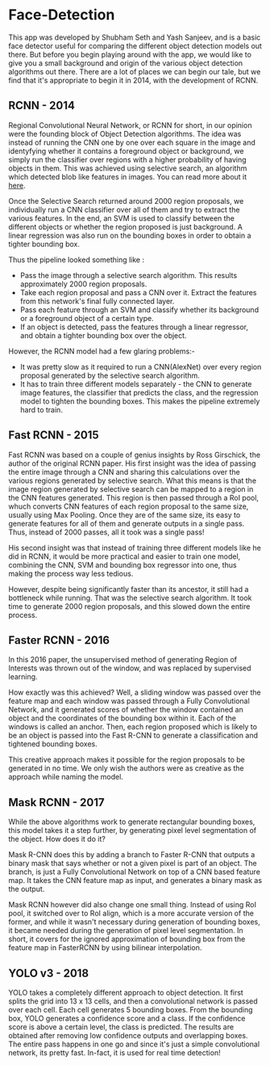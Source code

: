 # Face-Detection

This app was developed by Shubham Seth and Yash Sanjeev, and is a basic face detector useful for comparing the different object detection models out there. But before you begin playing around with the app, we would like to give you a small background and origin of the various object detection algorithms out there. There are a lot of places we can begin our tale, but we find that it's appropriate to begin it in 2014, with the development of RCNN.

## RCNN - 2014

Regional Convolutional Neural Network, or RCNN for short, in our opinion were the founding block of Object Detection algorithms. The idea was instead of running the CNN one by one over each square in the image and identyfying whether it contains a foreground object or background, we simply run the classifier over regions with a higher probability of having objects in them. This was achieved using selective search, an algorithm which detected blob like features in images. You can read more about it [here](http://www.cs.cornell.edu/courses/cs7670/2014sp/slides/VisionSeminar14.pdf).

Once the Selective Search returned around 2000 region proposals, we individually run a CNN classifier over all of them and try to extract the various features. In the end, an SVM is used to classify between the different objects or whether the region proposed is just background. A linear regression was also run on the bounding boxes in order to obtain a tighter bounding box.

Thus the pipeline looked something like :

* Pass the image through a selective search algorithm. This results approximately 2000 region proposals.
* Take each region proposal and pass a CNN over it. Extract the features from this network's final fully connected layer.
* Pass each feature through an SVM and classify whether its background or a foreground object of a certain type.
* If an object is detected, pass the features through a linear regressor, and obtain a tighter bounding box over the object.

However, the RCNN model had a few glaring problems:-

* It was pretty slow as it required to run a CNN(AlexNet) over every region proposal generated by the selective search algorithm.
* It has to train three different models separately - the CNN to generate image features, the classifier that predicts the class, and the regression model to tighten the bounding boxes. This makes the pipeline extremely hard to train.

## Fast RCNN - 2015

Fast RCNN was based on a couple of genius insights by Ross Girschick, the author of the original RCNN paper. His first insight was the idea of passing the entire image through a CNN and sharing this calculations over the various regions generated by selective search. What this means is that the image region generated by selective search can be mapped to a region in the CNN features generated. This region is then passed through a RoI pool, whuch converts CNN features of each region proposal to the same size, usually using Max Pooling. Once they are of the same size, its easy to generate features for all of them and generate outputs in a single pass. Thus, instead of 2000 passes, all it took was a single pass!

His second insight was that instead of training three different models like he did in RCNN, it would be more practical and easier to train one model, combining the CNN, SVM and bounding box regressor into one, thus making the process way less tedious.

However, despite being significantly faster than its ancestor, it still had a bottleneck while running. That was the selective search algorithm. It took time to generate 2000 region proposals, and this slowed down the entire process.

## Faster RCNN - 2016

In this 2016 paper, the unsupervised method of generating Region of Interests was thrown out of the window, and was replaced by supervised learning.

How exactly was this achieved? Well, a sliding window was passed over the feature map and each window was passed through a Fully Convolutional Network, and it generated scores of whether the window contained an object and the coordinates of the bounding box within it. Each of the windows is called an anchor. Then, each region proposed which is likely to be an object is passed into the Fast R-CNN to generate a classification and tightened bounding boxes.

This creative approach makes it possible for the region proposals to be generated in no time. We only wish the authors were as creative as the approach while naming the model.

## Mask RCNN - 2017

While the above algorithms work to generate rectangular bounding boxes, this model takes it a step further, by generating pixel level segmentation of the object. How does it do it?

Mask R-CNN does this by adding a branch to Faster R-CNN that outputs a binary mask that says whether or not a given pixel is part of an object. The branch, is just a Fully Convolutional Network on top of a CNN based feature map. It takes the CNN feature map as input, and generates a binary mask as the output.

Mask RCNN however did also change one small thing. Instead of using RoI pool, it switched over to RoI align, which is a more accurate version of the former, and while it wasn't necessary during generation of bounding boxes, it became needed during the generation of pixel level segmentation. In short, it covers for the ignored approximation of bounding box from the feature map in FasterRCNN by using bilinear interpolation.

## YOLO v3 - 2018

YOLO takes a completely different approach to object detection. It first splits the grid into 13 x 13 cells, and then a convolutional network is passed over each cell. Each cell generates 5 bounding boxes. From the bounding box, YOLO generates a confidence score and a class. If the confidence score is above a certain level, the class is predicted. The results are obtained after removing low confidence outputs and overlapping boxes. The entire pass happens in one go and since it's just a simple convolutional network, its pretty fast. In-fact, it is used for real time detection!
